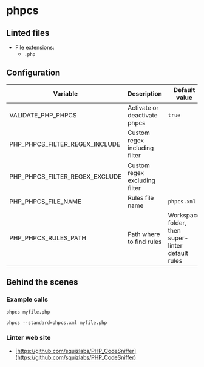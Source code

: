 <!-- markdownlint-disable MD033 MD041 -->
<!-- Generated by .automation/build.py, please do not update manually -->
# phpcs

## Linted files

- File extensions:
  - `.php`

## Configuration

| Variable | Description | Default value |
| ----------------- | -------------- | -------------- |
| VALIDATE_PHP_PHPCS | Activate or deactivate phpcs | `true` |
| PHP_PHPCS_FILTER_REGEX_INCLUDE | Custom regex including filter |  |
| PHP_PHPCS_FILTER_REGEX_EXCLUDE | Custom regex excluding filter |  |
| PHP_PHPCS_FILE_NAME | Rules file name | `phpcs.xml` |
| PHP_PHPCS_RULES_PATH | Path where to find rules | Workspace folder, then super-linter default rules |

## Behind the scenes

### Example calls

```shell
phpcs myfile.php
```

```shell
phpcs --standard=phpcs.xml myfile.php
```

### Linter web site
- [https://github.com/squizlabs/PHP_CodeSniffer](https://github.com/squizlabs/PHP_CodeSniffer)

